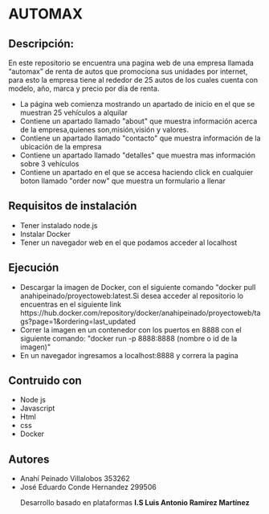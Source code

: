 <h1>AUTOMAX</h1>

<h2>Descripción: </h2>

<p>En este repositorio se encuentra una pagina web de una empresa llamada “automax” de renta de autos que promociona sus unidades por internet, para esto la empresa tiene al rededor de 25 autos de los cuales cuenta con modelo, año, marca y precio por día de renta. 

<ul>
  <li>La página web comienza mostrando un apartado de inicio en el que se muestran 25 vehículos a alquilar</li>
  <li>Contiene un apartado llamado "about" que muestra información acerca de la empresa,quienes son,misión,visión y valores.</li>
  <li>Contiene un apartado llamado "contacto" que muestra información de la ubicación de la empresa </li>
  <li>Contiene un apartado llamado "detalles" que muestra mas información sobre 3 vehículos </li>
  <li>Contiene un apartado en el que se accesa haciendo click en cualquier boton llamado "order now" que muestra un formulario a llenar</li>

</ul>
<h2>Requisitos de instalación</h2>
<ul>
    <li>Tener instalado node.js</li>
    <li>Instalar Docker</li>
    <li>Tener un navegador web en el que podamos acceder al localhost</li>
</ul>
<h2>Ejecución</h2>
<ul>
    <li>Descargar la imagen de Docker, con el siguiente comando "docker pull anahipeinado/proyectoweb:latest.Si desea acceder al repositorio lo encuentras en el siguiente link https://hub.docker.com/repository/docker/anahipeinado/proyectoweb/tags?page=1&ordering=last_updated </li>
    <li>Correr la imagen en un contenedor con los puertos en 8888 con el siguiente comando: "docker run -p 8888:8888 (nombre o id de la imagen)"</li>
    <li>En un navegador ingresamos a localhost:8888 y correra la pagina</li>
</ul>

<h2>Contruido con</h2>
<ul>
  <li>Node js</li>
  <li>Javascript</li>
  <li>Html</li>
  <li>css</li>
  <li>Docker</li>

</ul>
<h2>Autores</h2>
<ul>
  <li>Anahí Peinado Villalobos 353262</li>
  <li>José Eduardo Conde Hernandez 299506</li>

  <p>Desarrollo basado en plataformas <b> I.S Luis Antonio Ramírez Martínez </b></p>
</ul>



